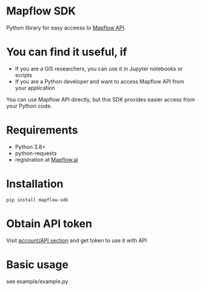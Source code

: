 # Mapflow SDK

Python library for easy acceess to [Mapflow API](https://docs.mapflow.ai/api/mapflow_api.html).

# You can find it useful, if
- If you are a GIS researchers, you can use it in Jupyter notebooks or scripts
- If you are a Python developer and want to access Mapflow API from your application

You can use Mapflow API directly, but this SDK provides easier access from your Python code.

# Requirements

- Python 3.8+
- python-requests
- registration at [Mapflow.ai](https://mapflow.ai)

# Installation

`pip install mapflow-sdk`

# Obtain API token
 Visit [account/API section](https://dev.mapflow.ai/account/api) and get token to use it with API
 
# Basic usage

see example/example.py
